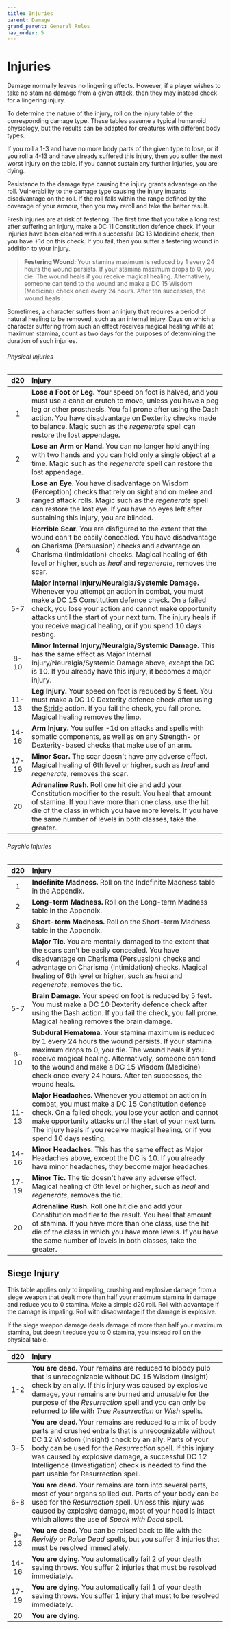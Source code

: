 ```yaml
---
title: Injuries
parent: Damage
grand_parent: General Rules
nav_order: 5
---
```


# Injuries
Damage normally leaves no lingering effects. However, if a player wishes to take no stamina damage from a given attack, then they may instead check for a lingering injury.

To determine the nature of the injury, roll on the injury table of the corresponding damage type. These tables assume a typical humanoid physiology, but the results can be adapted for creatures with different body types.

If you roll a 1-3 and have no more body parts of the given type to lose, or if you roll a 4-13 and have already suffered this injury, then you suffer the next worst injury on the table. If you cannot sustain any further injuries, you are dying. 

Resistance to the damage type causing the injury grants advantage on the roll. Vulnerability to the damage type causing the injury imparts disadvantage on the roll. If the roll falls within the range defined by the coverage of your armour, then you may reroll and take the better result.

Fresh injuries are at risk of festering. The first time that you take a long rest after suffering an injury, make a DC 11 Constitution defence check. If your injuries have been cleaned with a successful DC 13 Medicine check, then you have +1d on this check. If you fail, then you suffer a festering wound in addition to your injury.

> **Festering Wound:** Your stamina maximum is reduced by 1 every 24 hours the wound persists. If your stamina maximum drops to 0, you die. The wound heals if you receive magical healing. Alternatively, someone can tend to the wound and make a DC 15 Wisdom (Medicine) check once every 24 hours. After ten successes, the wound heals

Sometimes, a character suffers from an injury that requires a period of natural healing to be removed, such as an internal injury. Days on which a character suffering from such an effect receives magical healing while at maximum stamina, count as two days for the purposes of determining the duration of such injuries.

###### Physical Injuries

| d20 | Injury | 
|:-:|:-|
| 1 | **Lose a Foot or Leg.** Your speed on foot is halved, and you must use a cane or crutch to move, unless you have a peg leg or other prosthesis. You fall prone after using the Dash action. You have disadvantage on Dexterity checks made to balance. Magic such as the *regenerate* spell can restore the lost appendage. |
| 2 | **Lose an Arm or Hand.** You can no longer hold anything with two hands and you can hold only a single object at a time. Magic such as the *regenerate* spell can restore the lost appendage. |
| 3 | **Lose an Eye.** You have disadvantage on Wisdom (Perception) checks that rely on sight and on melee and ranged attack rolls. Magic such as the *regenerate* spell can restore the lost eye. If you have no eyes left after sustaining this injury, you are blinded. |
| 4 | **Horrible Scar.** You are disfigured to the extent that the wound can't be easily concealed. You have disadvantage on Charisma (Persuasion) checks and advantage on Charisma (Intimidation) checks. Magical healing of 6th level or higher, such as *heal* and *regenerate*, removes the scar. |
| 5-7 | **Major Internal Injury/Neuralgia/Systemic Damage.** Whenever you attempt an action in combat, you must make a DC 15 Constitution defence check. On a failed check, you lose your action and cannot make opportunity attacks until the start of your next turn. The injury heals if you receive magical healing, or if you spend 10 days resting. |
| 8-10 | **Minor Internal Injury/Neuralgia/Systemic Damage.** This has the same effect as Major Internal Injury/Neuralgia/Systemic Damage above, except the DC is 10. If you already have this injury, it becomes a major injury. |
| 11-13 | **Leg Injury.** Your speed on foot is reduced by 5 feet. You must make a DC 10 Dexterity defence check after using the [Stride](https://stormchaserroleplaying.com/stormchaserRPG/Combat/Moves/Stride/) action. If you fail the check, you fall prone. Magical healing removes the limp. |
| 14-16 | **Arm Injury.** You suffer -1d on attacks and spells with somatic components, as well as on any Strength- or Dexterity-based checks that make use of an arm. |
| 17-19 | **Minor Scar.** The scar doesn't have any adverse effect. Magical healing of 6th level or higher, such as *heal* and *regenerate*, removes the scar. |
| 20 | **Adrenaline Rush.** Roll one hit die and add your Constitution modifier to the result. You heal that amount of stamina. If you have more than one class, use the hit die of the class in which you have more levels. If you have the same number of levels in both classes, take the greater. |

###### Psychic Injuries

| d20 | Injury | 
|:-:|:-|
| 1 | **Indefinite Madness.** Roll on the Indefinite Madness table in the Appendix. |
| 2 | **Long-term Madness.** Roll on the Long-term Madness table in the Appendix. |
| 3 | **Short-term Madness.** Roll on the Short-term Madness table in the Appendix. |
| 4 | **Major Tic.** You are mentally damaged to the extent that the scars can't be easily concealed. You have disadvantage on Charisma (Persuasion) checks and advantage on Charisma (Intimidation) checks. Magical healing of 6th level or higher, such as *heal* and *regenerate*, removes the tic. |
| 5-7 | **Brain Damage.** Your speed on foot is reduced by 5 feet. You must make a DC 10 Dexterity defence check after using the Dash action. If you fail the check, you fall prone. Magical healing removes the brain damage. |
| 8-10 | **Subdural Hematoma.** Your stamina maximum is reduced by 1 every 24 hours the wound persists. If your stamina maximum drops to 0, you die. The wound heals if you receive magical healing. Alternatively, someone can tend to the wound and make a DC 15 Wisdom (Medicine) check once every 24 hours. After ten successes, the wound heals. |
| 11-13 | **Major Headaches.** Whenever you attempt an action in combat, you must make a DC 15 Constitution defence check. On a failed check, you lose your action and cannot make opportunity attacks until the start of your next turn. The injury heals if you receive magical healing, or if you spend 10 days resting. |
| 14-16 | **Minor Headaches.** This has the same effect as Major Headaches above, except the DC is 10. If you already have minor headaches, they become major headaches. |
| 17-19 | **Minor Tic.** The tic doesn't have any adverse effect. Magical healing of 6th level or higher, such as *heal* and *regenerate*, removes the tic. |
| 20 | **Adrenaline Rush.** Roll one hit die and add your Constitution modifier to the result. You heal that amount of stamina. If you have more than one class, use the hit die of the class in which you have more levels. If you have the same number of levels in both classes, take the greater. |

## Siege Injury
This table applies only to impaling, crushing and explosive damage from a siege weapon that dealt more than half your maximum stamina in damage and reduce you to 0 stamina. Make a simple d20 roll. Roll with advantage if the damage is impaling. Roll with disadvantage if the damage is explosive.

If the siege weapon damage deals damage of more than half your maximum stamina, but doesn't reduce you to 0 stamina, you instead roll on the physical table.

| d20 | Injury | 
|:-:|:-|
| 1-2 | **You are dead.**  Your remains are reduced to bloody pulp that is unrecognizable without DC 15 Wisdom (Insight) check by an ally. If this injury was caused by explosive damage, your remains are burned and unusable for the purpose of the *Resurrection* spell and you can only be returned to life with *True Resurrection* or *Wish* spells. |
| 3-5 | **You are dead.**  Your remains are reduced to a mix of body parts and crushed entrails that is unrecognizable without DC 12 Wisdom (Insight) check by an ally. Parts of your body can be used for the *Resurrection* spell. If this injury was caused by explosive damage, a successful DC 12 Intelligence (Investigation) check is needed to find the part usable for Resurrection spell. |
| 6-8 | **You are dead.**  Your remains are torn into several parts, most of your organs spilled out. Parts of your body can be used for the *Resurrection* spell. Unless this injury was caused by explosive damage, most of your head is intact which allows the use of *Speak with Dead* spell. |
| 9-13 | **You are dead.**  You can be raised back to life with the *Revivify* or *Raise Dead* spells, but you suffer 3 injuries that must be resolved immediately. |
| 14-16 | **You are dying.** You automatically fail 2 of your death saving throws. You suffer 2 injuries that must be resolved immediately. |
| 17-19 | **You are dying.** You automatically fail 1 of your death saving throws. You suffer 1 injury that must to be resolved immediately. |
| 20 | **You are dying.** |
